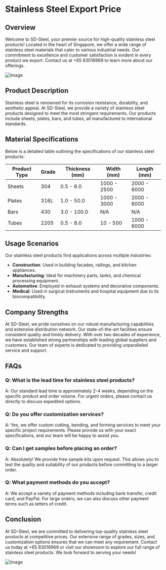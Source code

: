 # Stainless Steel Export Price

## Overview

Welcome to SD-Steel, your premier source for high-quality stainless steel products! Located in the heart of Singapore, we offer a wide range of stainless steel materials that cater to various industrial needs. Our commitment to excellence and customer satisfaction is evident in every product we export. Contact us at +65 83016969 to learn more about our offerings.

![Image](https://github.com/user-attachments/assets/2567258e-e124-4816-932d-1809bd27ef0b)

## Product Description

Stainless steel is renowned for its corrosion resistance, durability, and aesthetic appeal. At SD-Steel, we provide a variety of stainless steel products designed to meet the most stringent requirements. Our products include sheets, plates, bars, and tubes, all manufactured to international standards.

## Material Specifications

Below is a detailed table outlining the specifications of our stainless steel products:

| **Product Type** | **Grade** | **Thickness (mm)** | **Width (mm)** | **Length (mm)** |
|------------------|-----------|--------------------|----------------|-----------------|
| Sheets           | 304       | 0.5 - 6.0          | 1000 - 2500    | 2000 - 6000     |
| Plates           | 316L      | 1.0 - 50.0         | 1000 - 3000    | 2000 - 6000     |
| Bars             | 430       | 3.0 - 100.0        | N/A            | N/A             |
| Tubes            | 2205      | 0.5 - 8.0          | 10 - 500       | 1000 - 6000     |

## Usage Scenarios

Our stainless steel products find applications across multiple industries:
- **Construction**: Used in building facades, railings, and kitchen appliances.
- **Manufacturing**: Ideal for machinery parts, tanks, and chemical processing equipment.
- **Automotive**: Employed in exhaust systems and decorative components.
- **Medical**: Used in surgical instruments and hospital equipment due to its biocompatibility.

## Company Strengths

At SD-Steel, we pride ourselves on our robust manufacturing capabilities and extensive distribution network. Our state-of-the-art facilities ensure consistent quality and timely delivery. With over two decades of experience, we have established strong partnerships with leading global suppliers and customers. Our team of experts is dedicated to providing unparalleled service and support.

## FAQs

### Q: What is the lead time for stainless steel products?
A: Our standard lead time is approximately 2-4 weeks, depending on the specific product and order volume. For urgent orders, please contact us directly to discuss expedited options.

### Q: Do you offer customization services?
A: Yes, we offer custom cutting, bending, and forming services to meet your specific project requirements. Please provide us with your exact specifications, and our team will be happy to assist you.

### Q: Can I get samples before placing an order?
A: Absolutely! We provide free sample kits upon request. This allows you to test the quality and suitability of our products before committing to a larger order.

### Q: What payment methods do you accept?
A: We accept a variety of payment methods including bank transfer, credit card, and PayPal. For large orders, we can also discuss other payment terms such as letters of credit.

## Conclusion

At SD-Steel, we are committed to delivering top-quality stainless steel products at competitive prices. Our extensive range of grades, sizes, and customization options ensures that we can meet any requirement. Contact us today at +65 83016969 or visit our showroom to explore our full range of stainless steel products. We look forward to serving your needs!

![Image](https://github.com/user-attachments/assets/2567258e-e124-4816-932d-1809bd27ef0b)
